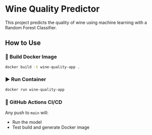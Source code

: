 # Wine Quality Predictor

This project predicts the quality of wine using machine learning with a Random Forest Classifier.

## How to Use

### 🐳 Build Docker Image
```bash
docker build -t wine-quality-app .
```

### ▶️ Run Container
```bash
docker run wine-quality-app
```

### 🚀 GitHub Actions CI/CD
Any push to `main` will:
- Run the model
- Test build and generate Docker image